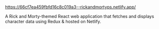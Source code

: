 https://66cf7ea459fbfd16c8c019a3--rickandmortyps.netlify.app/

A Rick and Morty-themed React web application that fetches and displays character data using Redux & hosted on Netlify.
